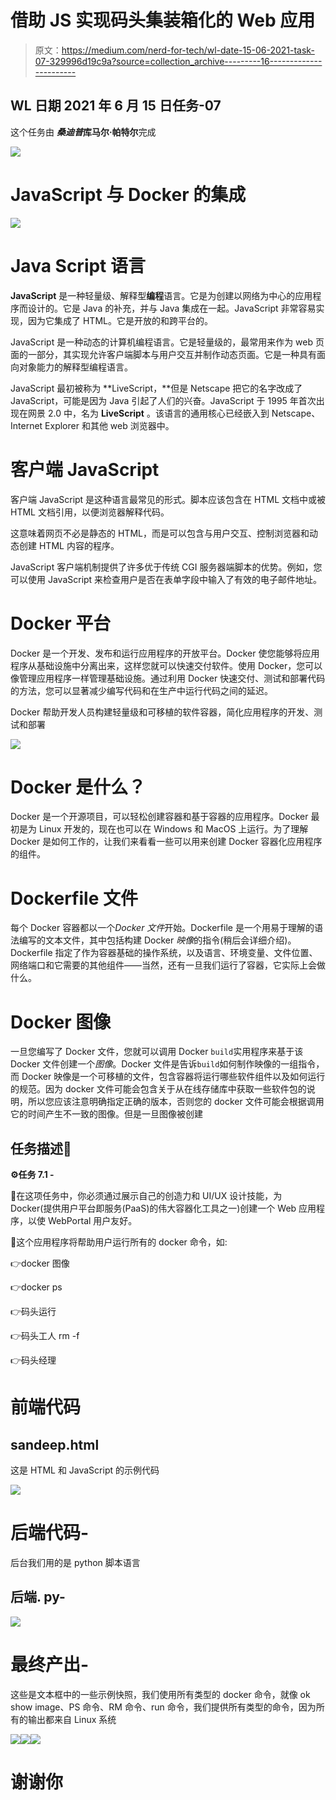 # 借助 JS 实现码头集装箱化的 Web 应用

> 原文：<https://medium.com/nerd-for-tech/wl-date-15-06-2021-task-07-329996d19c9a?source=collection_archive---------16----------------------->

## WL 日期 2021 年 6 月 15 日任务-07

这个任务由 ***桑迪普*库马尔·帕特尔**完成

![](img/50b19a7f58dcfc198cd84361eee68f3c.png)

# JavaScript 与 Docker 的集成

![](img/63d2eef53f292ae5a5d0e654309a1182.png)

# Java Script 语言

**JavaScript** 是一种轻量级、解释型**编程**语言。它是为创建以网络为中心的应用程序而设计的。它是 Java 的补充，并与 Java 集成在一起。JavaScript 非常容易实现，因为它集成了 HTML。它是开放的和跨平台的。

JavaScript 是一种动态的计算机编程语言。它是轻量级的，最常用来作为 web 页面的一部分，其实现允许客户端脚本与用户交互并制作动态页面。它是一种具有面向对象能力的解释型编程语言。

JavaScript 最初被称为 **LiveScript，**但是 Netscape 把它的名字改成了 JavaScript，可能是因为 Java 引起了人们的兴奋。JavaScript 于 1995 年首次出现在网景 2.0 中，名为 **LiveScript** 。该语言的通用核心已经嵌入到 Netscape、Internet Explorer 和其他 web 浏览器中。

# 客户端 JavaScript

客户端 JavaScript 是这种语言最常见的形式。脚本应该包含在 HTML 文档中或被 HTML 文档引用，以便浏览器解释代码。

这意味着网页不必是静态的 HTML，而是可以包含与用户交互、控制浏览器和动态创建 HTML 内容的程序。

JavaScript 客户端机制提供了许多优于传统 CGI 服务器端脚本的优势。例如，您可以使用 JavaScript 来检查用户是否在表单字段中输入了有效的电子邮件地址。

# Docker 平台

Docker 是一个开发、发布和运行应用程序的开放平台。Docker 使您能够将应用程序从基础设施中分离出来，这样您就可以快速交付软件。使用 Docker，您可以像管理应用程序一样管理基础设施。通过利用 Docker 快速交付、测试和部署代码的方法，您可以显著减少编写代码和在生产中运行代码之间的延迟。

Docker 帮助开发人员构建轻量级和可移植的软件容器，简化应用程序的开发、测试和部署

![](img/1058b1f1c90965d5b16c01df207a0835.png)

# Docker 是什么？

Docker 是一个开源项目，可以轻松创建容器和基于容器的应用程序。Docker 最初是为 Linux 开发的，现在也可以在 Windows 和 MacOS 上运行。为了理解 Docker 是如何工作的，让我们来看看一些可以用来创建 Docker 容器化应用程序的组件。

# Dockerfile 文件

每个 Docker 容器都以一个*Docker 文件*开始。Dockerfile 是一个用易于理解的语法编写的文本文件，其中包括构建 Docker *映像*的指令(稍后会详细介绍)。Dockerfile 指定了作为容器基础的操作系统，以及语言、环境变量、文件位置、网络端口和它需要的其他组件——当然，还有一旦我们运行了容器，它实际上会做什么。

# Docker 图像

一旦您编写了 Docker 文件，您就可以调用 Docker `build`实用程序来基于该 Docker 文件创建一个*图像*。Docker 文件是告诉`build`如何制作映像的一组指令，而 Docker 映像是一个可移植的文件，包含容器将运行哪些软件组件以及如何运行的规范。因为 docker 文件可能会包含关于从在线存储库中获取一些软件包的说明，所以您应该注意明确指定正确的版本，否则您的 docker 文件可能会根据调用它的时间产生不一致的图像。但是一旦图像被创建

## 任务描述📄

**⚙️任务 7.1 -**

📌在这项任务中，你必须通过展示自己的创造力和 UI/UX 设计技能，为 Docker(提供用户平台即服务(PaaS)的伟大容器化工具之一)创建一个 Web 应用程序，以使 WebPortal 用户友好。

📌这个应用程序将帮助用户运行所有的 docker 命令，如:

👉docker 图像

👉docker ps

👉码头运行

👉码头工人 rm -f

👉码头经理

# 前端代码

## sandeep.html

这是 HTML 和 JavaScript 的示例代码

![](img/259267ad36d0fa293ed48891e099528d.png)

# 后端代码-

后台我们用的是 python 脚本语言

## 后端. py-

![](img/97f146556c4acbfa9fc2667646e9940d.png)

# 最终产出-

这些是文本框中的一些示例快照，我们使用所有类型的 docker 命令，就像 ok show image、PS 命令、RM 命令、run 命令，我们提供所有类型的命令，因为所有的输出都来自 Linux 系统

![](img/5556ace8615abe27c2a9163ea3ea42d7.png)![](img/0dd44e56b4240e26903b22ceffc67cfc.png)![](img/50a69f62b315af74f9e224bbb3d0f1b7.png)

# 谢谢你